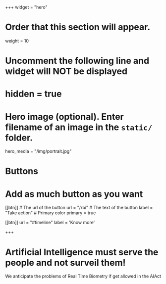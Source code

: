 +++
widget = "hero"
# Order that this section will appear.
weight = 10

# Uncomment the following line and widget will NOT be displayed
# hidden = true

# Hero image (optional). Enter filename of an image in the `static/` folder.
hero_media = "/img/portrait.jpg"

# Buttons
# Add as much button as you want
[[btn]]
	# The url of the button
  url = "/rbi"
	# The text of the button
  label = "Take action"
	# Primary color
	primary = true

[[btn]]
  url = "#timeline"
  label = 'Know more'

+++

# Artificial Intelligence must serve the people and not surveil them!

We anticipate the problems of Real Time Biometry if get allowed in the AIAct

